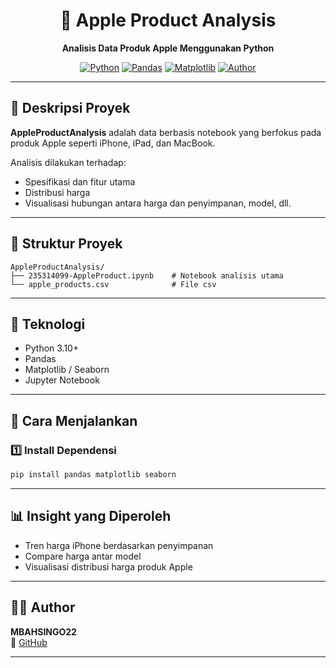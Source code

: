 <h1 align="center">🍎 Apple Product Analysis</h1>
<p align="center">
  <b>Analisis Data Produk Apple Menggunakan Python</b><br>
</p>

<div align="center">

[![Python](https://img.shields.io/badge/Python-3.10+-blue?logo=python)](https://www.python.org/)
[![Pandas](https://img.shields.io/badge/Pandas-Data%20Analysis-yellow?logo=pandas)](https://pandas.pydata.org/)
[![Matplotlib](https://img.shields.io/badge/Matplotlib-Visualization-success?logo=matplotlib)](https://matplotlib.org/)
[![Author](https://img.shields.io/badge/Author-MBAHSINGO22-blue)](https://github.com/MBAHSINGO22)

</div>

---

## 📖 Deskripsi Proyek

**AppleProductAnalysis** adalah data berbasis notebook yang berfokus pada produk Apple seperti iPhone, iPad, dan MacBook.

Analisis dilakukan terhadap:
- Spesifikasi dan fitur utama
- Distribusi harga
- Visualisasi hubungan antara harga dan penyimpanan, model, dll.

---

## 📂 Struktur Proyek

```
AppleProductAnalysis/
├── 235314099-AppleProduct.ipynb    # Notebook analisis utama
└── apple_products.csv              # File csv
```

---

## 🧰 Teknologi

- Python 3.10+
- Pandas
- Matplotlib / Seaborn
- Jupyter Notebook

---

## 🚀 Cara Menjalankan

### 1️⃣ Install Dependensi
```bash
pip install pandas matplotlib seaborn
```
---

## 📊 Insight yang Diperoleh

- Tren harga iPhone berdasarkan penyimpanan
- Compare harga antar model
- Visualisasi distribusi harga produk Apple

---

## 👨‍💻 Author

**MBAHSINGO22**  
🔗 [GitHub](https://github.com/MBAHSINGO22)

---
